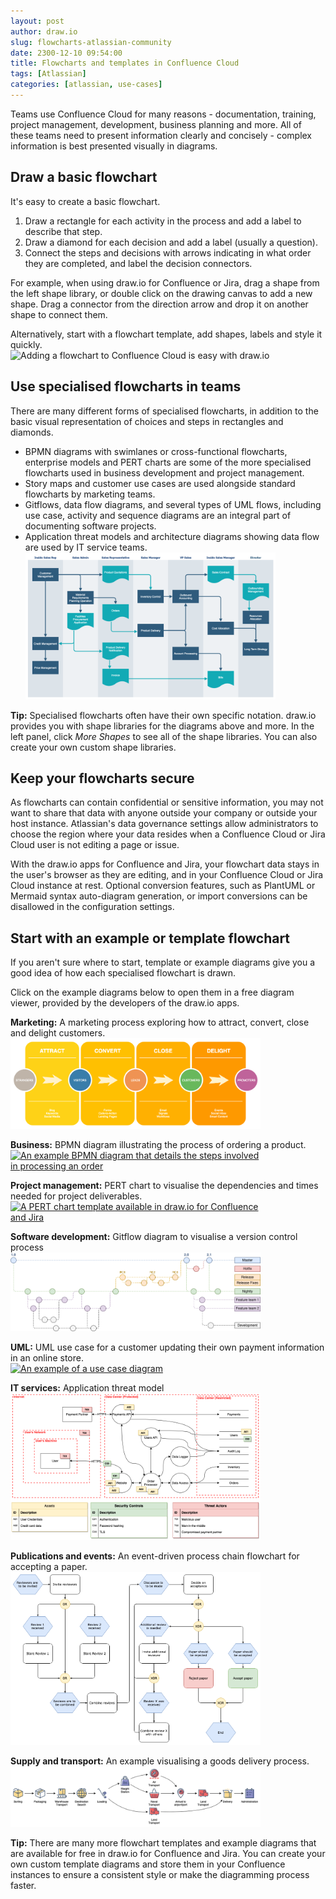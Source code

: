 ```yaml
---
layout: post
author: draw.io
slug: flowcharts-atlassian-community
date: 2300-12-10 09:54:00
title: Flowcharts and templates in Confluence Cloud
tags: [Atlassian]
categories: [atlassian, use-cases]
---
```


Teams use Confluence Cloud for many reasons - documentation, training, project management, development, business planning and more. All of these teams need to present information clearly and concisely - complex information is best presented visually in diagrams.

## Draw a basic flowchart

It's easy to create a basic flowchart.
1. Draw a rectangle for each activity in the process and add a label to describe that step.
2. Draw a diamond for each decision and add a label (usually a question). 
3. Connect the steps and decisions with arrows indicating in what order they are completed, and label the decision connectors.

For example, when using draw.io for Confluence or Jira, drag a shape from the left shape library, or double click on the drawing canvas to add a new shape. Drag a connector from the direction arrow and drop it on another shape to connect them. 

Alternatively, start with a flowchart template, add shapes, labels and style it quickly.
<br /><img src="/assets/img/blog/drawio-diagram-example.gif" style="width=100%;max-width:600px;height:auto;" alt="Adding a flowchart to Confluence Cloud is easy with draw.io">

## Use specialised flowcharts in teams

There are many different forms of specialised flowcharts, in addition to the basic visual representation of choices and steps in rectangles and diamonds. 
* BPMN diagrams with swimlanes or cross-functional flowcharts, enterprise models and PERT charts are some of the more specialised flowcharts used in business development and project management.
* Story maps and customer use cases are used alongside standard flowcharts by marketing teams. 
* Gitflows, data flow diagrams, and several types of UML flows, including use case, activity and sequence diagrams are an integral part of documenting software projects.
* Application threat models and architecture diagrams showing data flow are used by IT service teams.
<br />[<img src="/assets/img/blog/template-swimlane.png" style="width=100%;max-width:400px;height:auto;" alt="A multi-team process in a swimlane diagram">](https://viewer.diagrams.net/?&edit=_blank&title=#Uhttps%3A%2F%2Fraw.githubusercontent.com%2Fjgraph%2Fdrawio%2Fdev%2Fsrc%2Fmain%2Fwebapp%2Ftemplates%2Fbusiness%2Fswimlane.xml)

**Tip:** Specialised flowcharts often have their own specific notation. draw.io provides you with shape libraries for the diagrams above and more. In the left panel, click _More Shapes_ to see all of the shape libraries. You can also create your own custom shape libraries.
    

## Keep your flowcharts secure

As flowcharts can contain confidential or sensitive information, you may not want to share that data with anyone outside your company or outside your host instance. Atlassian's data governance settings allow administrators to choose the region where your data resides when a Confluence Cloud or Jira Cloud user is not editing a page or issue.

With the draw.io apps for Confluence and Jira, your flowchart data stays in the user's browser as they are editing, and in your Confluence Cloud or Jira Cloud instance at rest. Optional conversion features, such as PlantUML or Mermaid syntax auto-diagram generation, or import conversions can be disallowed in the configuration settings.


## Start with an example or template flowchart

If you aren't sure where to start, template or example diagrams give you a good idea of how each specialised flowchart is drawn.

Click on the example diagrams below to open them in a free diagram viewer, provided by the developers of the draw.io apps.

**Marketing:** A marketing process exploring how to attract, convert, close and delight customers.
<br />[<img src="/assets/img/blog/template-attract-convert-close-delight.png" style="width=100%;max-width:400px;height:auto;" alt="An infographic-like flow for a marketing team exploring how to attract, convert, close and delight customers">](https://viewer.diagrams.net/?&lightbox=1&highlight=0000ff&edit=_blank&layers=1&nav=1&title=#Uhttps%3A%2F%2Fraw.githubusercontent.com%2Fjgraph%2Fdrawio%2Fdev%2Fsrc%2Fmain%2Fwebapp%2Ftemplates%2Fbusiness%2Faccd.xml)

**Business:** BPMN diagram illustrating the process of ordering a product.
<br />[<img src="/assets/img/blog/bpmn-example-order-process.png" style="width=100%;max-width:400px;height:auto;" alt="An example BPMN diagram that details the steps involved in processing an order">](https://viewer.diagrams.net/?&lightbox=1&highlight=0000ff&edit=_blank&layers=1&nav=1&libs=bpmn2&title=#Uhttps%3A%2F%2Fraw.githubusercontent.com%2Fjgraph%2Fdrawio-diagrams%2Fmaster%2Fblog%2Fbpmn-2-example.drawio)

**Project management:** PERT chart to visualise the dependencies and times needed for project deliverables.
<br />[<img src="/assets/img/blog/pert-template-example.png" style="width=100%;max-width:400px;height:auto;" alt="A PERT chart template available in draw.io for Confluence and Jira">](https://viewer.diagrams.net/?&lightbox=1&highlight=0000ff&edit=_blank&layers=1&nav=1&title=#Uhttps%3A%2F%2Fraw.githubusercontent.com%2Fjgraph%2Fdrawio%2Fdev%2Fsrc%2Fmain%2Fwebapp%2Ftemplates%2Fbusiness%2Fpert_2.xml)

**Software development:** Gitflow diagram to visualise a version control process
<br />[<img src="/assets/img/blog/gitflow-example.png" style="width=100%;max-width:400px;height:auto;" alt="An example gitflow diagram">](https://viewer.diagrams.net/?lightbox=1&highlight=0000ff&edit=_blank&layers=1&nav=1&title=#Uhttps%3A%2F%2Fraw.githubusercontent.com%2Fjgraph%2Fdrawio-diagrams%2Fmaster%2Fblog%2Fgitflow-examples.drawio)

**UML:** UML use case for a customer updating their own payment information in an online store.
<br />[<img src="/assets/img/blog/uml-use-case-example.png" style="width=100%;max-width:400px;height:auto;" alt="An example of a use case diagram">](https://viewer.diagrams.net/?lightbox=1&highlight=0000ff&edit=_blank&layers=1&nav=1&title=threat-modelling.drawio#Uhttps%3A%2F%2Fraw.githubusercontent.com%2Fjgraph%2Fdrawio-diagrams%2Fmaster%2Fblog%2Fexample-use-case-diagram.drawio)

**IT services:** Application threat model
<br />[<img src="/assets/img/blog/threat-modeling-data-flow-example.png" style="width=100%;max-width:400px;height:auto;" alt="An example application threat model">](https://viewer.diagrams.net/?lightbox=1&highlight=0000ff&edit=_blank&layers=1&nav=1&title=threat-modelling.drawio#Uhttps%3A%2F%2Fraw.githubusercontent.com%2Fjgraph%2Fdrawio-diagrams%2Fmaster%2Fblog%2Fthreat-modelling.drawio)

**Publications and events:** An event-driven process chain flowchart for accepting a paper.
<br />[<img src="/assets/img/blog/template-event-driven-process-chain.png" style="width=100%;max-width:400px;height:auto;" alt="An example event-driven process chain flowchart">](https://viewer.diagrams.net/?tags=%7B%7D&highlight=0000ff&edit=_blank&layers=1&nav=1&title=flowcharts#R7V1bc5s4FP41fuwMBiTwY5xLt53tNtPsbDv7siODbNNixIBsJ%2F31K%2B4X2YkSxz4kVl6CDpIQ0jkf53wc5JF1ubr%2FmJB4%2BYX5NByZhn8%2Fsq5GpjkWf%2BJfJnkoJBjjQrBIAr%2Bs1Ajugt%2B0FBqldB34NO1U5IyFPIi7Qo9FEfV4R0aShG271eYs7F41JgsqCe48EsrS74HPl4XUNZ1G%2FgcNFsvqymM8Kc6sSFW5vJN0SXy2bYms65F1mTDGi6PV%2FSUNs8mr5qVod7PnbD2whEZcpYE3mX3Av43p54ePf02%2F%2FPf1c%2Fjp3w9WNTj%2BUN0x9cUElEWW8CVbsIiE1410mrB15NOs27EoLfkqLA9DMqPhlHi%2FFnmVSxayRJyKWJQ1SzlJ%2BEW2Jj3ZTRBmPRhVudQCJMo08qsWXkjSNPD%2BXgZRcaJsNi5KrUY%2FKecPZZmsOROi5kb%2BZCwuW6U8Yb%2FqZc0kcxbxG7IKwkxb%2F6GJTyJSisv%2B3GK%2Bsknauw6lKGXrxKOPTX6l0CRZUP5YRavWF2FolK0oTx5Ew4SGhAeb7khIqfGLul6jFOKg1Ivn6EjZ8YaE6%2FJS3%2BgmoFuapLmV0ZGJyUrM6jSapdk%2FUQ7F%2FUz9YCMOF9mhWIU9ldKYRFWtGc0GE20CLtSrPC%2FG3K7SEre6l7RYWFucHS7pPRHrLqrENAnEhNCkkd42oul2KS56F5N8xbYCzLqq3eh8rqaVLRsKWv98JRuLxZ6SMFhEmd4LvcpHOBf6XnU%2BMi2fUHfu1VdoncGeS2fzelY2NOH0%2FnFtlXWrbOCUAFHCdwVm2wYLx5Vs2cJB1ziWMpoasOAAy1IFLAcUsCwJsD7lmJKPoEaunhp1leQJOAABgFcw59qAB2PPtrZnOHt2FO3Z3qNVJ7JnpHVk%2BDpiTUB1BGsdee4jBgJIYB0DR3IMvn6T9SYMgzilz4kJwFyCXkwwdz3q7YwJZi6ykfFKTgTuOhHjHV6EvcOJsI%2FmRLja%2BOEeEBNV24dlMSaS7RcshpCNdxAWCfWoGJSv%2BYaT8g3jcQ9bJtARiq0pUjhwsVUpUhtBgou9jyIVMlODy1DAxbIHBy6azgQEF1U68%2BCoJW8qJpI8tCrELIh42ur5NhO0HoU97t22jZ6%2BFT022lcP7QCFlLnTO86yVzxG2106R%2B6075pYBjh6aPIUED3QoNHDNiDQAz2NHvIT7yzQo%2B97DAA9NGUKiB7KjCkorW5rxvQYjKkNzZjamjEFtH1VxhSBvna19zGmddaXsT%2Brq0Vn5EldHlvNgkgzHidmPPr5Hgjc60CaToVDHqRKp6JD39W8KGZBPR8ZdWOWJ%2BvjE4Q4SKZ6LwtsG1XZZWeaW2Y5g8Maza4CYo0qu4pAX90gmfC8ClJvLVZD%2BB2icaqY3W7kfs6K%2BFT7OCf1cZDbxR3wnFakaVlA2FGlZRFoKhqSmdIr6gUZeBg57hDPozEnkbjZs%2FQmHDw0q9Z0aQvAjfzvxfZeFHf195pQoMqxYtDMNCRzrD80yfp8xHB7b7zA01KRJlkB%2FQBVkhXDhh8yyXrh%2BwEPsumsGQWFECSLU4yIUl9zrMDxB3xWGdYc6xtzVbAqWYJBoxYsp35pxXonigWaZ4A1U%2FteFQvBKpZM7%2Brg6hWCq3qDJqjgCmuSFS64wqokq2OCGr9MstYbgRA5yhLWdZZUaz%2BAgU9NxZprBTRuVdrUsUGNW6ZNb0mc2bCRLtk69PeloiX0J%2FW4pklOvZMYHhzKaH4WEGVU%2BVkHg6KMzM%2BqoUzx%2FlajzIlRZjK4z2wcTcbCoYxjqqKMC4kyjuZV34COHJwx9LKk6P63Q08lRfd3ZzrFh5%2FVHGqa7bDHF%2B59rwH%2BoZhjaWSCQyZbEZlcY7dWHReZ3P7HRSdBGltCmm95QJ%2FPcfwmOTwQqOnH4za8p6z3eQXEGjxorBkbBgTYYAlsLvK4%2Fv2AjY%2Bo69u7wMY1ZxbGxwnLBwA2jgYbOLBxVcEGNDO7Guaubf1%2BZMpL0nws1WZ%2BmtM7SYIl%2FIelzkSDBxh4VKv6NHiAbp9RDVNTIgdmHk161g9NibjyDgDXkUb%2FY6G%2Fi7rrj3es%2F2nR3zXPGf3B4V858XQQdD3ubkoyDLrelbNi%2B5uYVC5uIJbZNBhfnu1vZvXdz2MCkCg2vwharHbzu6rW9f8%3D)

**Supply and transport:** An example visualising a goods delivery process.
<br />[<img src="/assets/img/blog/template-goods-delivery.png" style="width=100%;max-width:400px;height:auto;" alt="An example company goods delivery flowchart">](https://viewer.diagrams.net/?&lightbox=1&highlight=0000ff&edit=_blank&layers=1&nav=1&title=#Uhttps%3A%2F%2Fraw.githubusercontent.com%2Fjgraph%2Fdrawio%2Fdev%2Fsrc%2Fmain%2Fwebapp%2Ftemplates%2Fother%2Fdelivery_diagram.xml)

**Tip:** There are many more flowchart templates and example diagrams that are available for free in draw.io for Confluence and Jira. You can create your own custom template diagrams and store them in your Confluence instances to ensure a consistent style or make the diagramming process faster.